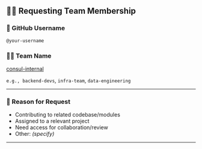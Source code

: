 ## 🙋‍♂️ Requesting Team Membership

### 👤 GitHub Username
<!-- Your GitHub username -->
`@your-username`

### 🧑‍💻 Team Name
[consul-internal](https://github.com/orgs/hashi-stack/teams/consul-internal)
<!-- Name of the team you'd like to join -->
`e.g., backend-devs`, `infra-team`, `data-engineering`

---

### 📌 Reason for Request
<!-- Briefly explain why you're requesting to join this team -->

- Contributing to related codebase/modules
- Assigned to a relevant project
- Need access for collaboration/review
- Other: _(specify)_

---
